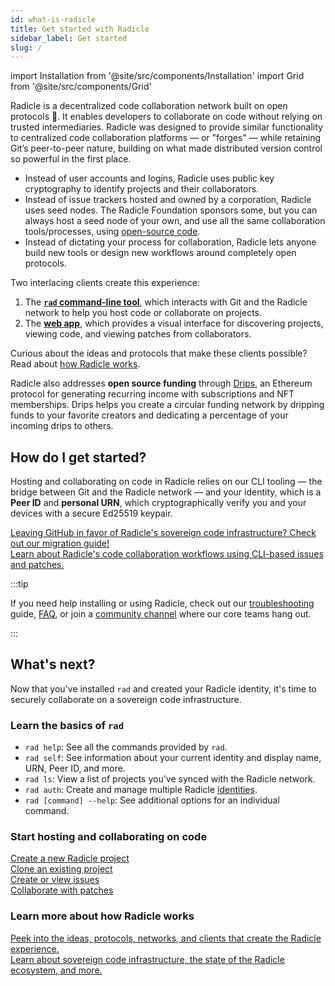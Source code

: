 ```yaml
---
id: what-is-radicle
title: Get started with Radicle
sidebar_label: Get started
slug: /
---
```


import Installation from '@site/src/components/Installation'
import Grid from '@site/src/components/Grid'

Radicle is a decentralized code collaboration network built on open protocols 🌱. It enables developers to collaborate
on code without relying on trusted intermediaries. Radicle was designed to provide similar functionality to centralized
code collaboration platforms — or "forges" — while retaining Git’s peer-to-peer nature, building on what made
distributed version control so powerful in the first place.

- Instead of user accounts and logins, Radicle uses public key cryptography to identify projects and their
  collaborators.
- Instead of issue trackers hosted and owned by a corporation, Radicle uses seed nodes. The Radicle Foundation sponsors
  some, but you can always host a seed node of your own, and use all the same collaboration tools/processes, using
  [open-source code](https://github.com/radicle-dev/radicle-client-services).
- Instead of dictating your process for collaboration, Radicle lets anyone build new tools or design new workflows
  around completely open protocols.

Two interlacing clients create this experience:

1. The **[`rad` command-line tool](https://github.com/radicle-dev/radicle-cli)**, which interacts with Git and the
   Radicle network to help you host code or collaborate on projects.
2. The **[web app](https://app.radicle.xyz)**, which provides a visual interface for discovering projects, viewing
   code, and viewing patches from collaborators.

Curious about the ideas and protocols that make these clients possible? Read about [how Radicle
works](understanding-radicle/how-radicle-works.md).

Radicle also addresses **open source funding** through [Drips](https://www.drips.network/), an Ethereum protocol for
generating recurring income with subscriptions and NFT memberships. Drips helps you create a circular funding network by
dripping funds to your favorite creators and dedicating a percentage of your incoming drips to others.

## How do I get started?

Hosting and collaborating on code in Radicle relies on our CLI tooling &mdash; the bridge between Git and the Radicle
network &mdash; and your identity, which is a **Peer ID** and **personal URN**, which cryptographically verify you and
your devices with a secure Ed25519 keypair.

<Installation />

<Grid>
  <div>
    <a href="/migrate-github-radicle">
      Leaving GitHub in favor of Radicle's sovereign code infrastructure? Check out our migration guide!
    </a>
  </div>
  <div>
    <a href="/using-radicle/collaboration">
      Learn about Radicle's code collaboration workflows using CLI-based issues and patches.
    </a>
  </div>
</Grid>

:::tip

If you need help installing or using Radicle, check out our [troubleshooting](troubleshooting.md) guide,
[FAQ](understanding-radicle/faq.md), or join a [community channel](get-involved/community.md) where our core teams hang
out.

:::

## What's next?

Now that you've installed `rad` and created your Radicle identity, it's time to securely collaborate on a sovereign code
infrastructure.

### Learn the basics of `rad`

- `rad help`: See all the commands provided by `rad`.
- `rad self`: See information about your current identity and display name, URN, Peer ID, and more.
- `rad ls`: View a list of projects you've synced with the Radicle network.
- `rad auth`: Create and manage multiple Radicle [identities](using-radicle/identity.md).
- `rad [command] --help`: See additional options for an individual command.

### Start hosting and collaborating on code

<Grid>
  <div>
    <a href="/using-radicle/create">
      Create a new Radicle project
    </a>
  </div>
  <div>
    <a href="/using-radicle/clone">
      Clone an existing project
    </a>
  </div>
  <div>
    <a href="/using-radicle/issues">
      Create or view issues
    </a>
  </div>
  <div>
    <a href="/using-radicle/track-review-merge">
      Collaborate with patches
    </a>
  </div>
</Grid>

### Learn more about how Radicle works

<Grid>
  <div>
    <a href="/understanding-radicle/how-radicle-works">
      Peek into the ideas, protocols, networks, and clients that create the Radicle experience.
    </a>
  </div>
  <div>
    <a href="/understanding-radicle/faq">
      Learn about sovereign code infrastructure, the state of the Radicle ecosystem, and more.
    </a>
  </div>
</Grid>
